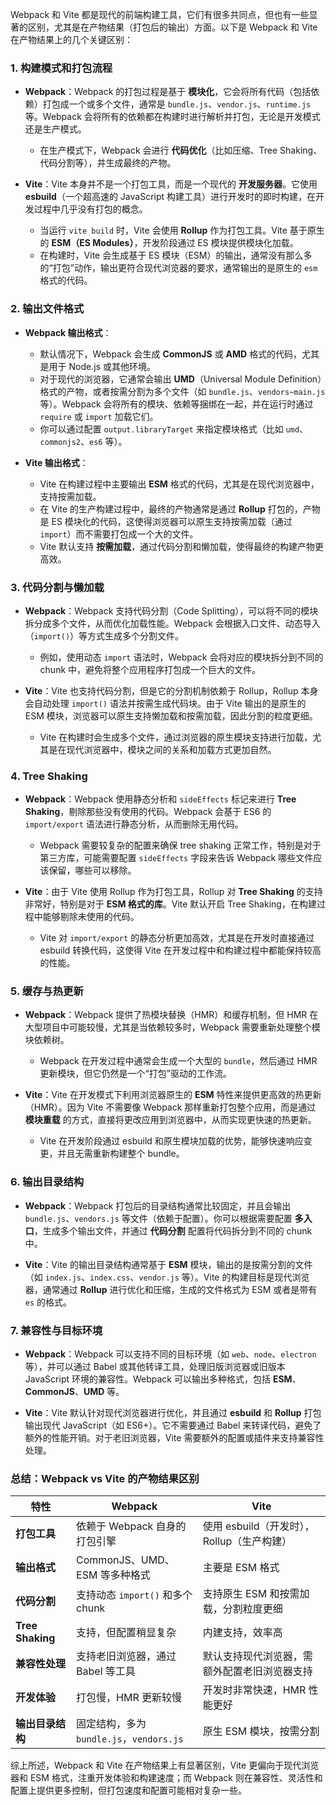Webpack 和 Vite 都是现代的前端构建工具，它们有很多共同点，但也有一些显著的区别，尤其是在产物结果（打包后的输出）方面。以下是 Webpack 和 Vite 在产物结果上的几个关键区别：

### 1. **构建模式和打包流程**

- **Webpack**：Webpack 的打包过程是基于 **模块化**，它会将所有代码（包括依赖）打包成一个或多个文件，通常是 `bundle.js`、`vendor.js`、`runtime.js` 等。Webpack 会将所有的依赖都在构建时进行解析并打包，无论是开发模式还是生产模式。
  - 在生产模式下，Webpack 会进行 **代码优化**（比如压缩、Tree Shaking、代码分割等），并生成最终的产物。

- **Vite**：Vite 本身并不是一个打包工具，而是一个现代的 **开发服务器**。它使用 **esbuild**（一个超高速的 JavaScript 构建工具）进行开发时的即时构建，在开发过程中几乎没有打包的概念。
  - 当运行 `vite build` 时，Vite 会使用 **Rollup** 作为打包工具。Vite 基于原生的 **ESM（ES Modules）**，开发阶段通过 ES 模块提供模块化加载。
  - 在构建时，Vite 会生成基于 ES 模块（ESM）的输出，通常没有那么多的“打包”动作，输出更符合现代浏览器的要求，通常输出的是原生的 `esm` 格式的代码。

### 2. **输出文件格式**

- **Webpack 输出格式**：
  - 默认情况下，Webpack 会生成 **CommonJS** 或 **AMD** 格式的代码，尤其是用于 Node.js 或其他环境。
  - 对于现代的浏览器，它通常会输出 **UMD**（Universal Module Definition）格式的产物，或者按需分割为多个文件（如 `bundle.js`、`vendors~main.js` 等）。Webpack 会将所有的模块、依赖等捆绑在一起，并在运行时通过 `require` 或 `import` 加载它们。
  - 你可以通过配置 `output.libraryTarget` 来指定模块格式（比如 `umd`、`commonjs2`、`es6` 等）。

- **Vite 输出格式**：
  - Vite 在构建过程中主要输出 **ESM** 格式的代码，尤其是在现代浏览器中，支持按需加载。
  - 在 Vite 的生产构建过程中，最终的产物通常是通过 **Rollup** 打包的，产物是 ES 模块化的代码，这使得浏览器可以原生支持按需加载（通过 `import`）而不需要打包成一个大的文件。
  - Vite 默认支持 **按需加载**，通过代码分割和懒加载，使得最终的构建产物更高效。

### 3. **代码分割与懒加载**

- **Webpack**：Webpack 支持代码分割（Code Splitting），可以将不同的模块拆分成多个文件，从而优化加载性能。Webpack 会根据入口文件、动态导入（`import()`）等方式生成多个分割文件。
  - 例如，使用动态 `import` 语法时，Webpack 会将对应的模块拆分到不同的 chunk 中，避免将整个应用程序打包成一个巨大的文件。

- **Vite**：Vite 也支持代码分割，但是它的分割机制依赖于 Rollup，Rollup 本身会自动处理 `import()` 语法并按需生成代码块。由于 Vite 输出的是原生的 ESM 模块，浏览器可以原生支持懒加载和按需加载，因此分割的粒度更细。
  - Vite 在构建时会生成多个文件，通过浏览器的原生模块支持进行加载，尤其是在现代浏览器中，模块之间的关系和加载方式更加自然。

### 4. **Tree Shaking**

- **Webpack**：Webpack 使用静态分析和 `sideEffects` 标记来进行 **Tree Shaking**，剔除那些没有使用的代码。Webpack 会基于 ES6 的 `import/export` 语法进行静态分析，从而删除无用代码。
  - Webpack 需要较复杂的配置来确保 tree shaking 正常工作，特别是对于第三方库，可能需要配置 `sideEffects` 字段来告诉 Webpack 哪些文件应该保留，哪些可以移除。

- **Vite**：由于 Vite 使用 Rollup 作为打包工具，Rollup 对 **Tree Shaking** 的支持非常好，特别是对于 **ESM 格式的库**。Vite 默认开启 Tree Shaking，在构建过程中能够剔除未使用的代码。
  - Vite 对 `import/export` 的静态分析更加高效，尤其是在开发时直接通过 esbuild 转换代码，这使得 Vite 在开发过程中和构建过程中都能保持较高的性能。

### 5. **缓存与热更新**

- **Webpack**：Webpack 提供了热模块替换（HMR）和缓存机制，但 HMR 在大型项目中可能较慢，尤其是当依赖较多时，Webpack 需要重新处理整个模块依赖树。
  - Webpack 在开发过程中通常会生成一个大型的 `bundle`，然后通过 HMR 更新模块，但它仍然是一个“打包”驱动的工作流。

- **Vite**：Vite 在开发模式下利用浏览器原生的 **ESM** 特性来提供更高效的热更新（HMR）。因为 Vite 不需要像 Webpack 那样重新打包整个应用，而是通过 **模块重载** 的方式，直接将更改应用到浏览器中，从而实现更快速的热更新。
  - Vite 在开发阶段通过 esbuild 和原生模块加载的优势，能够快速响应变更，并且无需重新构建整个 bundle。

### 6. **输出目录结构**

- **Webpack**：Webpack 打包后的目录结构通常比较固定，并且会输出 `bundle.js`、`vendors.js` 等文件（依赖于配置）。你可以根据需要配置 **多入口**，生成多个输出文件，并通过 **代码分割** 配置将代码拆分到不同的 chunk 中。

- **Vite**：Vite 的输出目录结构通常基于 **ESM** 模块，输出的是按需分割的文件（如 `index.js`、`index.css`、`vendor.js` 等）。Vite 的构建目标是现代浏览器，通常通过 **Rollup** 进行优化和压缩，生成的文件格式为 ESM 或者是带有 `es` 的格式。

### 7. **兼容性与目标环境**

- **Webpack**：Webpack 可以支持不同的目标环境（如 `web`、`node`、`electron` 等），并可以通过 Babel 或其他转译工具，处理旧版浏览器或旧版本 JavaScript 环境的兼容性。Webpack 可以输出多种格式，包括 **ESM**、**CommonJS**、**UMD** 等。

- **Vite**：Vite 默认针对现代浏览器进行优化，并且通过 **esbuild** 和 **Rollup** 打包输出现代 JavaScript（如 ES6+）。它不需要通过 Babel 来转译代码，避免了额外的性能开销。对于老旧浏览器，Vite 需要额外的配置或插件来支持兼容性处理。

### 总结：Webpack vs Vite 的产物结果区别

| 特性               | Webpack                              | Vite                                  |
|--------------------|--------------------------------------|---------------------------------------|
| **打包工具**       | 依赖于 Webpack 自身的打包引擎        | 使用 esbuild（开发时），Rollup（生产构建） |
| **输出格式**       | CommonJS、UMD、ESM 等多种格式        | 主要是 ESM 格式                       |
| **代码分割**       | 支持动态 `import()` 和多个 chunk    | 支持原生 ESM 和按需加载，分割粒度更细   |
| **Tree Shaking**   | 支持，但配置稍显复杂                 | 内建支持，效率高                      |
| **兼容性处理**     | 支持老旧浏览器，通过 Babel 等工具    | 默认支持现代浏览器，需额外配置老旧浏览器支持 |
| **开发体验**       | 打包慢，HMR 更新较慢                 | 开发时非常快速，HMR 性能更好           |
| **输出目录结构**   | 固定结构，多为 `bundle.js`，`vendors.js` | 原生 ESM 模块，按需分割               |

综上所述，Webpack 和 Vite 在产物结果上有显著区别，Vite 更偏向于现代浏览器和 ESM 格式，注重开发体验和构建速度；而 Webpack 则在兼容性、灵活性和配置上提供更多控制，但打包速度和配置可能相对复杂一些。
